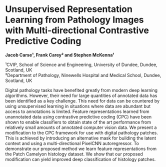 # Unsupervised Representation Learning from Pathology Images with Multi-directional Contrastive Predictive Coding
**Jacob Carse¹, Frank Carey² and Stephen McKenna¹**

¹CVIP, School of Science and Engineering, University of Dundee, Dundee, Scotland, UK\
²Department of Pathology, Ninewells Hospital and Medical School, Dundee, Scotland, UK


Digital pathology tasks have benefited greatly from modern deep learning algorithms. However, their need for large quantities of annotated data has been identified as a key challenge. This need for data can be countered by using unsupervised learning in situations where data are abundant but access to annotations is limited. Feature representations learned from unannotated data using contrastive predictive coding (CPC) have been shown to enable classifiers to obtain state of the art performance from relatively small amounts of annotated computer vision data. We present a modification to the CPC framework for use with digital pathology patches. This is achieved by introducing an alternative mask for building the latent context and using a multi-directional PixelCNN autoregressor. To demonstrate our proposed method we learn feature representations from the Patch Camelyon histology dataset. We show that our proposed modification can yield improved deep classification of histology patches.
